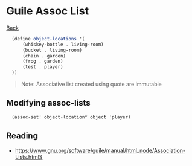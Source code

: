 # Guile Assoc List

[Back](../../index.md#guile)

```scm
  (define object-locations '(
      (whiskey-bottle . living-room)
      (bucket . living-room)
      (chain . garden)
      (frog . garden)
      (test . player)
  ))
```
> Note: Associative list created using quote are immutable

## Modifying assoc-lists
```scm
  (assoc-set! object-location* object 'player)
```

## Reading

- https://www.gnu.org/software/guile/manual/html_node/Association-Lists.htmlS
